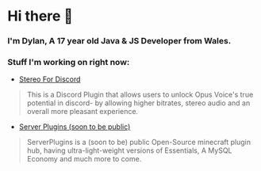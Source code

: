 # Hi there 👋

### I'm Dylan, A 17 year old Java & JS Developer from Wales.

### Stuff I'm working on right now:
- [Stereo For Discord](https://github.com/dylandotjava/stereo-for-discord)
> This is a Discord Plugin that allows users to unlock Opus Voice's true potential in discord-
> by allowing higher bitrates, stereo audio and an overall more pleasant experience.

- [Server Plugins (soon to be public)](https://github.com/ServerPlugins)
> ServerPlugins is a (soon to be) public Open-Source minecraft plugin hub,
> having ultra-light-weight versions of Essentials, A MySQL Economy and much more to come.
